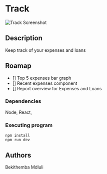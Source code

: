 # Track

![Track Screenshot]([https://github.com/[username]/[reponame]/blob/[branch]/image.jpg?raw=true](https://github.com/PutTheTrust/expense-frontend/blob/dev/gitIgmages/Screenshot%20(16).png?raw=true))



## Description

Keep track of your expenses and loans

## Roamap

- [] Top 5 expenses bar graph
- [] Recent expenses component
- [] Report overview for Expenses and Loans

### Dependencies

Node, React,

### Executing program

```
npm install
npm run dev
```

## Authors

Bekithemba Mdluli
